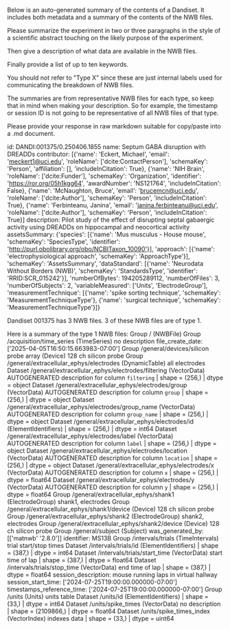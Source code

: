 
Below is an auto-generated summary of the contents of a Dandiset. It includes both metadata and a summary of the contents of the NWB files.

Please summarize the experiment in two or three paragraphs in the style of a scientific abstract touching on the likely purpose of the experiment.

Then give a description of what data are available in the NWB files.

Finally provide a list of up to ten keywords.

You should not refer to "Type X" since these are just internal labels used for communicating the breakdown of NWB files.

The summaries are from representative NWB files for each type, so keep that in mind when making your description. So for example, the timestamp or session ID is not going to be representative of all NWB files of that type.

Please provide your response in raw markdown suitable for copy/paste into a .md document.


id: DANDI:001375/0.250406.1855
name: Septum GABA disruption with DREADDs
contributor: [{'name': 'Eckert, Michael', 'email': 'meckert1@uci.edu', 'roleName': ['dcite:ContactPerson'], 'schemaKey': 'Person', 'affiliation': [], 'includeInCitation': True}, {'name': 'NIH Brain', 'roleName': ['dcite:Funder'], 'schemaKey': 'Organization', 'identifier': 'https://ror.org/05h1kgg64', 'awardNumber': 'NS121764', 'includeInCitation': False}, {'name': 'McNaughton, Bruce', 'email': 'brucemcn@uci.edu', 'roleName': ['dcite:Author'], 'schemaKey': 'Person', 'includeInCitation': True}, {'name': 'Ferbinteanu, Janina', 'email': 'janina.ferbinteanu@uci.edu', 'roleName': ['dcite:Author'], 'schemaKey': 'Person', 'includeInCitation': True}]
description: Pilot study of the effect of disrupting septal gabaergic activity using DREADDs on hippocampal and neocortical activity
assetsSummary: {'species': [{'name': 'Mus musculus - House mouse', 'schemaKey': 'SpeciesType', 'identifier': 'http://purl.obolibrary.org/obo/NCBITaxon_10090'}], 'approach': [{'name': 'electrophysiological approach', 'schemaKey': 'ApproachType'}], 'schemaKey': 'AssetsSummary', 'dataStandard': [{'name': 'Neurodata Without Borders (NWB)', 'schemaKey': 'StandardsType', 'identifier': 'RRID:SCR_015242'}], 'numberOfBytes': 194205289112, 'numberOfFiles': 3, 'numberOfSubjects': 2, 'variableMeasured': ['Units', 'ElectrodeGroup'], 'measurementTechnique': [{'name': 'spike sorting technique', 'schemaKey': 'MeasurementTechniqueType'}, {'name': 'surgical technique', 'schemaKey': 'MeasurementTechniqueType'}]}

Dandiset 001375 has 3 NWB files.
3 of these NWB files are of type 1.


Here is a summary of the type 1 NWB files:
  Group / (NWBFile) 
  Group /acquisition/time_series (TimeSeries) no description
  file_create_date: ['2025-04-05T16:50:15.663983-07:00']
  Group /general/devices/silicon probe array (Device) 128 ch silicon probe
  Group /general/extracellular_ephys/electrodes (DynamicTable) all electrodes
  Dataset /general/extracellular_ephys/electrodes/filtering (VectorData) AUTOGENERATED description for column `filtering` | shape = (256,) | dtype = object
  Dataset /general/extracellular_ephys/electrodes/group (VectorData) AUTOGENERATED description for column `group` | shape = (256,) | dtype = object
  Dataset /general/extracellular_ephys/electrodes/group_name (VectorData) AUTOGENERATED description for column `group_name` | shape = (256,) | dtype = object
  Dataset /general/extracellular_ephys/electrodes/id (ElementIdentifiers)  | shape = (256,) | dtype = int64
  Dataset /general/extracellular_ephys/electrodes/label (VectorData) AUTOGENERATED description for column `label` | shape = (256,) | dtype = object
  Dataset /general/extracellular_ephys/electrodes/location (VectorData) AUTOGENERATED description for column `location` | shape = (256,) | dtype = object
  Dataset /general/extracellular_ephys/electrodes/x (VectorData) AUTOGENERATED description for column `x` | shape = (256,) | dtype = float64
  Dataset /general/extracellular_ephys/electrodes/y (VectorData) AUTOGENERATED description for column `y` | shape = (256,) | dtype = float64
  Group /general/extracellular_ephys/shank1 (ElectrodeGroup) shank1, electrodes
  Group /general/extracellular_ephys/shank1/device (Device) 128 ch silicon probe
  Group /general/extracellular_ephys/shank2 (ElectrodeGroup) shank2, electrodes
  Group /general/extracellular_ephys/shank2/device (Device) 128 ch silicon probe
  Group /general/subject (Subject) 
  was_generated_by: [['matnwb' '2.8.0']]
  identifier: MS13B
  Group /intervals/trials (TimeIntervals) trial start/stop times
  Dataset /intervals/trials/id (ElementIdentifiers)  | shape = (387,) | dtype = int64
  Dataset /intervals/trials/start_time (VectorData) start time of lap | shape = (387,) | dtype = float64
  Dataset /intervals/trials/stop_time (VectorData) end time of lap | shape = (387,) | dtype = float64
  session_description: mouse running laps in virtual hallway
  session_start_time: ['2024-07-25T19:00:00.000000-07:00']
  timestamps_reference_time: ['2024-07-25T19:00:00.000000-07:00']
  Group /units (Units) units table
  Dataset /units/id (ElementIdentifiers)  | shape = (33,) | dtype = int64
  Dataset /units/spike_times (VectorData) no description | shape = (2109866,) | dtype = float64
  Dataset /units/spike_times_index (VectorIndex) indexes data | shape = (33,) | dtype = uint64
